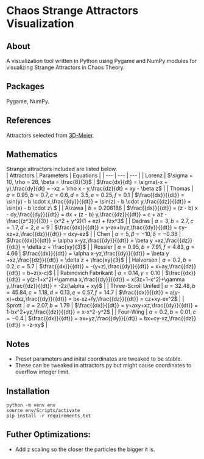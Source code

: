 # Chaos Strange Attractors Visualization

## About
A visualization tool written in Python using Pygame and NumPy modules for visualizing Strange Attractors in Chaos Theory.

## Packages
Pygame, NumPy.

## References
Attractors selected from [3D-Meier](http://www.3d-meier.de/tut19/Seite0.html).

## Mathematics
Strange attractors included are listed below.  
| Attractors | Parameters | Equations | 
| --- | --- | --- |
| Lorenz | $\sigma = 10, \rho = 28, \beta = \frac{8}{3}$ | $\frac{dx}{dt} = \sigma(-x + y),\frac{dy}{dt} = -xz + \rho x - y,\frac{dz}{dt} = xy - \beta z$ | 
| Thomas | $a = 0.95, b = 0.7, c = 0.6, d = 3.5, e = 0.25, f = 0.1$ | $\frac{{dx}}{{dt}} = \sin(y) - b \cdot x,\frac{{dy}}{{dt}} = \sin(z) - b \cdot y,\frac{{dz}}{{dt}} = \sin(x) - b \cdot z\ $ |
| Aizawa | $b = 0.208186$ | $\frac{{dx}}{{dt}} = (z - b) x - dy,\frac{{dy}}{{dt}} = dx + (z - b) y,\frac{{dz}}{{dt}} = c + az - \frac{{z^3}}{{3}} - (x^2 + y^2)(1 + ez) + fzx^3$ |
| Dadras | $a = 3, b = 2.7, c = 1.7, d = 2, e = 9$ | $\frac{{dx}}{{dt}} = y-ax+byz,\frac{{dy}}{{dt}} = cy-xz+z,\frac{{dz}}{{dt}} = dxy-ez$ |
| Chen | $\alpha = 5, \beta = -10, \delta=-0.38$ | $\frac{{dx}}{{dt}} = \alpha x-yz,\frac{{dy}}{{dt}} = \beta y +xz,\frac{{dz}}{{dt}} = \delta z + \frac{xy}{3}$ |
| Rossler | $a=0.95, b=7.91,f=4.83,g=4.66$ | $\frac{{dx}}{{dt}} = \alpha x-yz,\frac{{dy}}{{dt}} = \beta y +xz,\frac{{dz}}{{dt}} = \delta z + \frac{xy}{3}$ |
| Halvorsen | $a=0.2, b=0.2, c=5.7$ | $\frac{{dx}}{{dt}} = -(y+z),\frac{{dy}}{{dt}} = x+ay,\frac{{dz}}{{dt}} = b+z(x-c)$ |
| Rabinovich Fabrikant | $\alpha = 0.14,\gamma=0.10$ | $\frac{{dx}}{{dt}} = y(z-1+x^2)+\gamma x,\frac{{dy}}{{dt}} = x(3z+1-x^2)+\gamma y,\frac{{dz}}{{dt}} = -2z(\alpha + xy)$ |
| Three-Scroll Unifed | $a=32.48,b=45.84,c=1.18,d=0.13,e=0.57,f=14.7$ | $\frac{{dx}}{{dt}} = a(y-x)+dxz,\frac{{dy}}{{dt}} = bx-xz+fy,\frac{{dz}}{{dt}} = cz+xy-ex^2$ |
| Sprott | $a=2.07,b=1.79$ | $\frac{{dx}}{{dt}} = y+axy+xz,\frac{{dy}}{{dt}} = 1-bx^2+yz,\frac{{dz}}{{dt}} = x-x^2-y^2$ |
| Four-Wing | $a=0.2, b=0.01, c=-0.4$ | $\frac{{dx}}{{dt}} = ax+yz,\frac{{dy}}{{dt}} = bx+cy-xz,\frac{{dz}}{{dt}} = -z-xy$ |

## Notes
- Preset parameters and inital coordinates are tweaked to be stable.
- These can be tweaked in attractors.py but might cause coordinates to overflow integer limit.

## Installation
```
python -m venv env
source env/Scripts/activate
pip install -r requirements.txt
```  
## Futher Optimizations:
- Add z scaling so the closer the particles the bigger it is.

